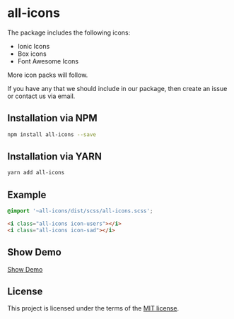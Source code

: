 
# all-icons
The package includes the following icons:
- Ionic Icons
- Box icons
- Font Awesome Icons

More icon packs will follow.

If you have any that we should include in our package, then create an issue or contact us via email.

## Installation via NPM
```bash
npm install all-icons --save
```

## Installation via YARN

```bash
yarn add all-icons
```

## Example
```scss
@import '~all-icons/dist/scss/all-icons.scss';
```

```html
<i class="all-icons icon-users"></i>
<i class="all-icons icon-sad"></i>
```

## Show Demo
[Show Demo](https://demo.gamenetworx.de/all-icons/index.html)

## License
This project is licensed under the terms of the
[MIT license](./LICENSE.md).